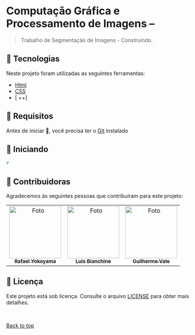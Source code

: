 # Computação Gráfica e Processamento de Imagens –



> Trabalho de Segmentação de Imagens - Construindo.


## :rocket: Tecnologias ##

Neste projeto foram utilizadas as seguintes ferramentas:

- [Html](https://developer.mozilla.org/pt-BR/docs/Web/HTML/Element/html/)  
- [CSS](https://developer.mozilla.org/pt-BR/docs/Web/CSS)  
- [ ++]


## :closed_book: Requisitos ##

Antes de iniciar :checkered_flag:, você precisa ter o [Git](https://git-scm.com) instalado

## :checkered_flag: Iniciando ##

```bash
# 

```

## 🤝 Contribuidoras

Agradecemos às seguintes pessoas que contribuíram para este projeto:

<table>
  <tr>
    <td align="center">
      <a href="#">
        <img src="https://avatars.githubusercontent.com/u/60978293?s=400&u=ac4be92aaa9bd68b77f92a473400213582d3e032&v=4" width="140px;" alt="Foto "/><br>
        <sub>
          <b>Rafael Yokoyama</b>
        </sub>
      </a>
    </td>
      <td align="center">
      <a href="#">
        <img src="https://avatars.githubusercontent.com/u/67959452?v=4" width="140px;" alt="Foto "/><br>
        <sub>
          <b>Luis Bianchine</b>
        </sub>
      </a>
    </td>
       <td align="center">
      <a href="#">
        <img src="https://avatars.githubusercontent.com/u/88517755?v=4" width="140px;" alt="Foto "/><br>
        <sub>
          <b>Guilherme Vale</b>
        </sub>
      </a>
    </td>
  </tr>
</table>

## 📝 Licença

Este projeto está sob licença. Consulte o arquivo [LICENSE](LICENSE.md) para obter mais detalhes.

&#xa0;

<a href="#top">Back to top</a>
  </tr>
</table>
